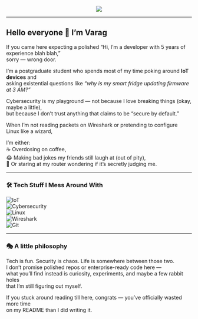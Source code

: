 <!-- Typing SVG Banner -->
<p align="center">
  <a href="https://github.com/varagg">
    <img src="https://readme-typing-svg.demolab.com?font=Fira+Code&weight=600&size=24&pause=1100&color=FF4500&center=true&vCenter=true&width=850&lines=Hi%2C+I'm+Varag.;Yes%2C+another+developer+profile...;Mostly+IoT%2C+Cybersecurity%2C+and+bad+jokes.;Coffee+is+my+operating+system.;Memes+are+my+debugging+tool.;This+README+is+my+personality+dump.">
  </a>
</p>


---

## Hello everyone 👋 I’m Varag  


If you came here expecting a polished “Hi, I’m a developer with 5 years of experience blah blah,”  
sorry — wrong door.  

I’m a postgraduate student who spends most of my time poking around **IoT devices** and  
asking existential questions like *“why is my smart fridge updating firmware at 3 AM?”*  

Cybersecurity is my playground — not because I love breaking things (okay, maybe a little),  
but because I don’t trust anything that claims to be “secure by default.”  

When I’m not reading packets on Wireshark or pretending to configure Linux like a wizard,  

I’m either:  
☕ Overdosing on coffee,  
😂 Making bad jokes my friends still laugh at (out of pity),  
🤔 Or staring at my router wondering if it’s secretly judging me.  

---

### 🛠️ Tech Stuff I Mess Around With  


![IoT](https://img.shields.io/badge/-IoT-0078D6?logo=raspberrypi&logoColor=white)  
![Cybersecurity](https://img.shields.io/badge/-Cybersecurity-800080?logo=protonvpn&logoColor=white)  
![Linux](https://img.shields.io/badge/-Linux-FCC624?logo=linux&logoColor=black)  
![Wireshark](https://img.shields.io/badge/-Wireshark-1679A7?logo=wireshark&logoColor=white)  
![Git](https://img.shields.io/badge/-Git-F05032?logo=git&logoColor=white)  

---

### 🎭 A little philosophy  


Tech is fun. Security is chaos. Life is somewhere between those two.  
I don’t promise polished repos or enterprise-ready code here —  
what you’ll find instead is curiosity, experiments, and maybe a few rabbit holes  
that I’m still figuring out myself.  

If you stuck around reading till here, congrats — you’ve officially wasted more time  
on my README than I did writing it.  
